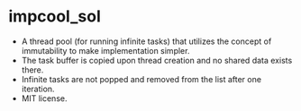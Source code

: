 # impcool_sol

 * A thread pool (for running infinite tasks) that utilizes the concept of immutability to make implementation simpler. 
 * The task buffer is copied upon thread creation and no shared data exists there.
 * Infinite tasks are not popped and removed from the list after one iteration.
 * MIT license.
 
